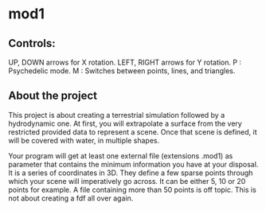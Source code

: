 # mod1

## Controls:

UP, DOWN arrows for X rotation.
LEFT, RIGHT arrows for Y rotation.
P : Psychedelic mode.
M : Switches between points, lines, and triangles.

## About the project

This project is about creating a terrestrial simulation followed by a hydrodynamic one.
At first, you will extrapolate a surface from the very restricted provided data
to represent a scene. Once that scene is defined, it will be covered with
water, in multiple shapes.

Your program will get at least one external file (extensions .mod1) as parameter that
contains the minimum information you have at your disposal. It is a series of coordinates
in 3D. They define a few sparse points through which your scene will imperatively go
across. It can be either 5, 10 or 20 points for example. A file containing more than 50
points is off topic. This is not about creating a fdf all over again.
